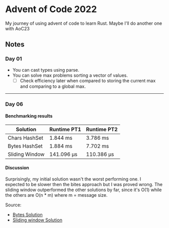 # Advent of Code 2022

My journey of using advent of code to learn Rust.
Maybe I'll do another one with AoC23

## Notes

### Day 01
* You can cast types using parse.
* You can solve max problems sorting a vector of values.
  - [ ] Check efficiency later when compared to storing the current max and comparing to a global max.
---

### Day 06
#### Benchmarking results

| Solution       | Runtime PT1 | Runtime PT2 |
|----------------|-------------|-------------|
| Chars HashSet  | 1.844 ms    | 3.786 ms    |
| Bytes HashSet  | 1.884 ms    | 7.702 ms    |
| Sliding Window | 141.096 μs  | 110.386 μs  |

#### Discussion

Surprisingly, my initial solution wasn't the worst performing one. I  
expected to be slower then the bites approach but I was proved wrong.
The sliding window outperformed the other solutions by far, since it's O(1)
while the others are O(n * m) where m = message size.

Source: 
* [Bytes Solution](https://github.com/dmshvetsov/adventofcode/blob/master/2022/06/2.rs)
* [Sliding window Solution](https://www.reddit.com/r/adventofcode/comments/zdw0u6/comment/iz42lhq/?utm_source=reddit&utm_medium=web2x&context=3)

